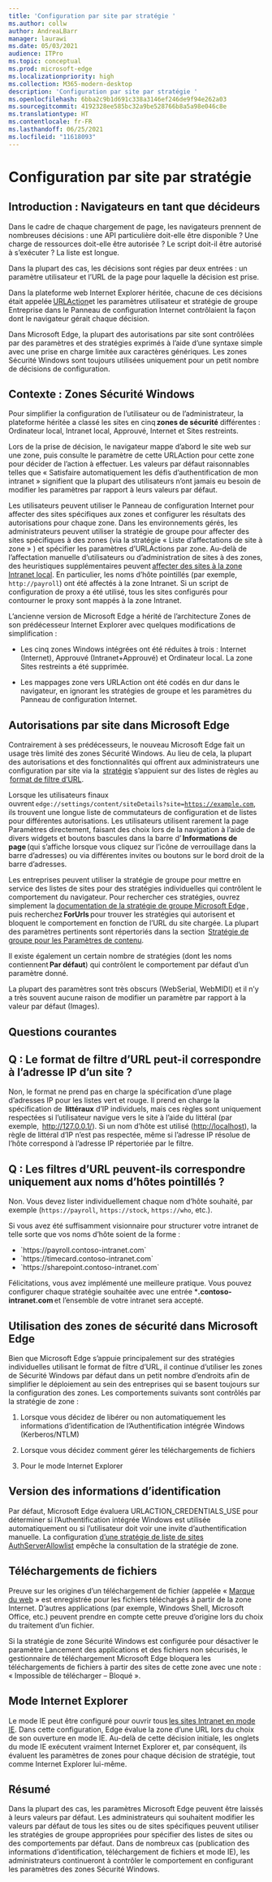 ```yaml
---
title: 'Configuration par site par stratégie '
ms.author: collw
author: AndreaLBarr
manager: laurawi
ms.date: 05/03/2021
audience: ITPro
ms.topic: conceptual
ms.prod: microsoft-edge
ms.localizationpriority: high
ms.collection: M365-modern-desktop
description: 'Configuration par site par stratégie '
ms.openlocfilehash: 6bba2c9b1d691c338a3146ef246de9f94e262a03
ms.sourcegitcommit: 4192328ee585bc32a9be528766b8a5a98e046c8e
ms.translationtype: HT
ms.contentlocale: fr-FR
ms.lasthandoff: 06/25/2021
ms.locfileid: "11618093"
---
```

# <a name="persite-configuration-by-policy"></a>Configuration par site par stratégie

## <a name="introduction-browsers-as-decision-makers"></a>Introduction : Navigateurs en tant que décideurs

Dans le cadre de chaque chargement de page, les navigateurs prennent de nombreuses décisions : une API particulière doit-elle être disponible ? Une charge de ressources doit-elle être autorisée ? Le script doit-il être autorisé à s’exécuter ? La liste est longue.

Dans la plupart des cas, les décisions sont régies par deux entrées : un paramètre utilisateur et l’URL de la page pour laquelle la décision est prise.

Dans la plateforme web Internet Explorer héritée, chacune de ces décisions était appelée [URLAction](/previous-versions/windows/internet-explorer/ie-developer/platform-apis/ms537178%28v%3dvs.85%29)et les paramètres utilisateur et stratégie de groupe Entreprise dans le Panneau de configuration Internet contrôlaient la façon dont le navigateur gérait chaque décision.  

Dans Microsoft Edge, la plupart des autorisations par site sont contrôlées par des paramètres et des stratégies exprimés à l’aide d’une syntaxe simple avec une prise en charge limitée aux caractères génériques. Les zones Sécurité Windows sont toujours utilisées uniquement pour un petit nombre de décisions de configuration.

## <a name="background-windows-security-zones"></a>Contexte : Zones Sécurité Windows

Pour simplifier la configuration de l’utilisateur ou de l’administrateur, la plateforme héritée a classé les sites en cinq **zones de sécurité** différentes : Ordinateur local, Intranet local, Approuvé, Internet et Sites restreints.

Lors de la prise de décision, le navigateur mappe d’abord le site web sur une zone, puis consulte le paramètre de cette URLAction pour cette zone pour décider de l’action à effectuer. Les valeurs par défaut raisonnables telles que « Satisfaire automatiquement les défis d’authentification de mon intranet » signifient que la plupart des utilisateurs n’ont jamais eu besoin de modifier les paramètres par rapport à leurs valeurs par défaut.

Les utilisateurs peuvent utiliser le Panneau de configuration Internet pour affecter des sites spécifiques aux zones et configurer les résultats des autorisations pour chaque zone. Dans les environnements gérés, les administrateurs peuvent utiliser la stratégie de groupe pour affecter des sites spécifiques à des zones (via la stratégie « Liste d’affectations de site à zone » ) et spécifier les paramètres d’URLActions par zone. Au-delà de l’affectation manuelle d’utilisateurs ou d’administration de sites à des zones, des heuristiques supplémentaires peuvent [affecter des sites à la zone Intranet local](/archive/blogs/ieinternals/the-intranet-zone). En particulier, les noms d’hôte pointillés (par exemple, `http://payroll`) ont été affectés à la zone Intranet. Si un script de configuration de proxy a été utilisé, tous les sites configurés pour contourner le proxy sont mappés à la zone Intranet.

L’ancienne version de Microsoft Edge a hérité de l’architecture Zones de son prédécesseur Internet Explorer avec quelques modifications de simplification :

- Les cinq zones Windows intégrées ont été réduites à trois : Internet (Internet), Approuvé (Intranet+Approuvé) et Ordinateur local. La zone Sites restreints a été supprimée.

- Les mappages zone vers URLAction ont été codés en dur dans le navigateur, en ignorant les stratégies de groupe et les paramètres du Panneau de configuration Internet.

## <a name="per-site-permissions-in-the-microsoft-edge"></a>Autorisations par site dans Microsoft Edge

Contrairement à ses prédécesseurs, le nouveau Microsoft Edge fait un usage très limité des zones Sécurité Windows. Au lieu de cela, la plupart des autorisations et des fonctionnalités qui offrent aux administrateurs une configuration par site via la  [stratégie](/deployedge/microsoft-edge-policies) s’appuient sur des listes de règles au  [format de filtre d’URL](/DeployEdge/edge-learnmmore-url-list-filter%20format).

Lorsque les utilisateurs finaux ouvrent <code>edge://settings/content/siteDetails?site=https://example.com</code>, ils trouvent une longue liste de commutateurs de configuration et de listes pour différentes autorisations. Les utilisateurs utilisent rarement la page Paramètres directement, faisant des choix lors de la navigation à l’aide de divers widgets et boutons bascules dans la barre d’ **Informations de page** (qui s’affiche lorsque vous cliquez sur l’icône de verrouillage dans la barre d’adresses) ou via différentes invites ou boutons sur le bord droit de la barre d’adresses.

Les entreprises peuvent utiliser la stratégie de groupe pour mettre en service des listes de sites pour des stratégies individuelles qui contrôlent le comportement du navigateur. Pour rechercher ces stratégies, ouvrez simplement la [documentation de la stratégie de groupe Microsoft Edge](/deployedge/microsoft-edge-policies) , puis recherchez **ForUrls** pour trouver les stratégies qui autorisent et bloquent le comportement en fonction de l’URL du site chargée. La plupart des paramètres pertinents sont répertoriés dans la section  [Stratégie de groupe pour les Paramètres de contenu](/deployedge/microsoft-edge-policies#content-settings).

Il existe également un certain nombre de stratégies (dont les noms contiennent **Par défaut**) qui contrôlent le comportement par défaut d’un paramètre donné.

La plupart des paramètres sont très obscurs (WebSerial, WebMIDI) et il n’y a très souvent aucune raison de modifier un paramètre par rapport à la valeur par défaut (Images).

## <a name="common-questions"></a>Questions courantes

## <a name="q-can-the-url-filter-format-match-on-a-sites-ip-address"></a>Q : Le format de filtre d’URL peut-il correspondre à l’adresse IP d’un site ?

Non, le format ne prend pas en charge la spécification d’une plage d’adresses IP pour les listes vert et rouge. Il prend en charge la spécification de  **littéraux** d’IP individuels, mais ces règles sont uniquement respectées si l’utilisateur navigue vers le site à l’aide du littéral (par exemple,  <http://127.0.0.1/>). Si un nom d’hôte est utilisé (<http://localhost>), la règle de littéral d’IP n’est pas respectée, même si l’adresse IP résolue de l’hôte correspond à l’adresse IP répertoriée par le filtre.

## <a name="q-can-url-filters-matchjustdotless-host-names"></a>Q : Les filtres d’URL peuvent-ils correspondre uniquement aux noms d’hôtes pointillés ?

Non. Vous devez lister individuellement chaque nom d’hôte souhaité, par exemple (`https://payroll`, `https://stock`, `https://who`, etc.).

Si vous avez été suffisamment visionnaire pour structurer votre intranet de telle sorte que vos noms d’hôte soient de la forme :

- <div style="display: inline">`https://payroll.contoso-intranet.com`</div>

- <div style="display: inline">`https://timecard.contoso-intranet.com`</div>

- <div style="display: inline">`https://sharepoint.contoso-intranet.com`</div>

Félicitations, vous avez implémenté une meilleure pratique. Vous pouvez configurer chaque stratégie souhaitée avec une entrée ***.contoso-intranet.com** et l’ensemble de votre intranet sera accepté.

## <a name="use-of-security-zones-inthe-microsoft-edge"></a>Utilisation des zones de sécurité dans Microsoft Edge

Bien que Microsoft Edge s’appuie principalement sur des stratégies individuelles utilisant le format de filtre d’URL, il continue d’utiliser les zones de Sécurité Windows par défaut dans un petit nombre d’endroits afin de simplifier le déploiement au sein des entreprises qui se basent toujours sur la configuration des zones. Les comportements suivants sont contrôlés par la stratégie de zone :

1. Lorsque vous décidez de libérer ou non automatiquement les informations d’identification de l’Authentification intégrée Windows (Kerberos/NTLM)

2. Lorsque vous décidez comment gérer les téléchargements de fichiers

3. Pour le mode Internet Explorer

## <a name="credential-release"></a>Version des informations d’identification

Par défaut, Microsoft Edge évaluera URLACTION_CREDENTIALS_USE pour déterminer si l’Authentification intégrée Windows est utilisée automatiquement ou si l’utilisateur doit voir une invite d’authentification manuelle. La configuration [d’une stratégie de liste de sites AuthServerAllowlist](/deployedge/microsoft-edge-policies#authserverallowlist) empêche la consultation de la stratégie de zone.

## <a name="file-downloads"></a>Téléchargements de fichiers

Preuve sur les origines d’un téléchargement de fichier (appelée « [Marque du web](https://textslashplain.com/2016/04/04/downloads-and-the-mark-of-the-web/) » est enregistrée pour les fichiers téléchargés à partir de la zone Internet. D’autres applications (par exemple, Windows Shell, Microsoft Office, etc.) peuvent prendre en compte cette preuve d’origine lors du choix du traitement d’un fichier.

Si la stratégie de zone Sécurité Windows est configurée pour désactiver le paramètre Lancement des applications et des fichiers non sécurisés, le gestionnaire de téléchargement Microsoft Edge bloquera les téléchargements de fichiers à partir des sites de cette zone avec une note : « Impossible de télécharger – Bloqué ».  

## <a name="ie-mode"></a>Mode Internet Explorer

Le mode IE peut être configuré pour ouvrir tous [les sites Intranet en mode IE](/deployedge/edge-ie-mode#configure-all-intranet-sites). Dans cette configuration, Edge évalue la zone d’une URL lors du choix de son ouverture en mode IE. Au-delà de cette décision initiale, les onglets du mode IE exécutent vraiment Internet Explorer et, par conséquent, ils évaluent les paramètres de zones pour chaque décision de stratégie, tout comme Internet Explorer lui-même.

## <a name="summary"></a>Résumé

Dans la plupart des cas, les paramètres Microsoft Edge peuvent être laissés à leurs valeurs par défaut. Les administrateurs qui souhaitent modifier les valeurs par défaut de tous les sites ou de sites spécifiques peuvent utiliser les stratégies de groupe appropriées pour spécifier des listes de sites ou des comportements par défaut. Dans de nombreux cas (publication des informations d’identification, téléchargement de fichiers et mode IE), les administrateurs continueront à contrôler le comportement en configurant les paramètres des zones Sécurité Windows.
